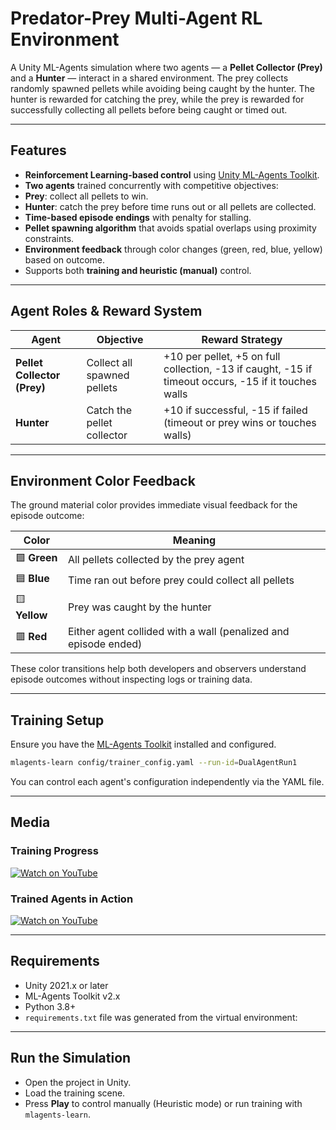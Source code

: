 
# Predator-Prey Multi-Agent RL Environment

A Unity ML-Agents simulation where two agents — a **Pellet Collector (Prey)** and a **Hunter** — interact in a shared environment. The prey collects randomly spawned pellets while avoiding being caught by the hunter. The hunter is rewarded for catching the prey, while the prey is rewarded for successfully collecting all pellets before being caught or timed out.

---

## Features

- **Reinforcement Learning-based control** using [Unity ML-Agents Toolkit](https://github.com/Unity-Technologies/ml-agents).
- **Two agents** trained concurrently with competitive objectives:
- **Prey**: collect all pellets to win.
- **Hunter**: catch the prey before time runs out or all pellets are collected.
- **Time-based episode endings** with penalty for stalling.
- **Pellet spawning algorithm** that avoids spatial overlaps using proximity constraints.
- **Environment feedback** through color changes (green, red, blue, yellow) based on outcome.
- Supports both **training and heuristic (manual)** control.

---

## Agent Roles & Reward System

| Agent | Objective | Reward Strategy |
|-------|-----------|-----------------|
| **Pellet Collector (Prey)** | Collect all spawned pellets | +10 per pellet, +5 on full collection, -13 if caught, -15 if timeout occurs, -15 if it touches walls |
| **Hunter** | Catch the pellet collector | +10 if successful, -15 if failed (timeout or prey wins or touches walls) |

---

## Environment Color Feedback

The ground material color provides immediate visual feedback for the episode outcome:

| Color | Meaning |
|-------|---------|
| 🟩 **Green** | All pellets collected by the prey agent |
| 🟦 **Blue** | Time ran out before prey could collect all pellets |
| 🟨 **Yellow** | Prey was caught by the hunter |
| 🟥 **Red** | Either agent collided with a wall (penalized and episode ended) |

These color transitions help both developers and observers understand episode outcomes without inspecting logs or training data.

---

## Training Setup

Ensure you have the [ML-Agents Toolkit](https://github.com/Unity-Technologies/ml-agents) installed and configured.

```bash
mlagents-learn config/trainer_config.yaml --run-id=DualAgentRun1
```

You can control each agent's configuration independently via the YAML file.

---

## Media

### Training Progress
[![Watch on YouTube](https://img.youtube.com/vi/YOUTUBE_VIDEO_ID/0.jpg)](https://www.youtube.com/watch?v=loYZeJFcyI8&ab_channel=OkanSa%C4%9Flam)


### Trained Agents in Action
[![Watch on YouTube](https://img.youtube.com/vi/YOUTUBE_VIDEO_ID/0.jpg)](https://www.youtube.com/watch?v=Pilrd2wEAVA&ab_channel=OkanSa%C4%9Flam)

---

## Requirements

- Unity 2021.x or later
- ML-Agents Toolkit v2.x
- Python 3.8+
- `requirements.txt` file was generated from the virtual environment:
  
---

## Run the Simulation

- Open the project in Unity.
- Load the training scene.
- Press **Play** to control manually (Heuristic mode) or run training with `mlagents-learn`.
